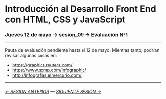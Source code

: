 # Introducción al Desarrollo Front End con HTML, CSS y JavaScript

### Jueves 12 de mayo → sesion_09 → Evaluación Nº1

- - - - - - - 

Pauta de evaluación pendiente hasta el 12 de mayo. Mientras tanto, podrían revisar algunas cosas en:

- https://graphics.reuters.com/
- https://www.scmp.com/infographic/
- http://infografias.elmercurio.com/

- - - - - - - 

###### [← SESIÓN ANTERIOR](https://github.com/profesorfaco/front-end/tree/main/sesion_08) — [SIGUIENTE SESIÓN →](https://github.com/profesorfaco/front-end/tree/main/sesion_10)
